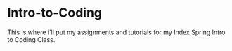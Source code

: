 # Intro-to-Coding
 This is where i'll put my assignments and tutorials for my Index Spring Intro to Coding Class. 
